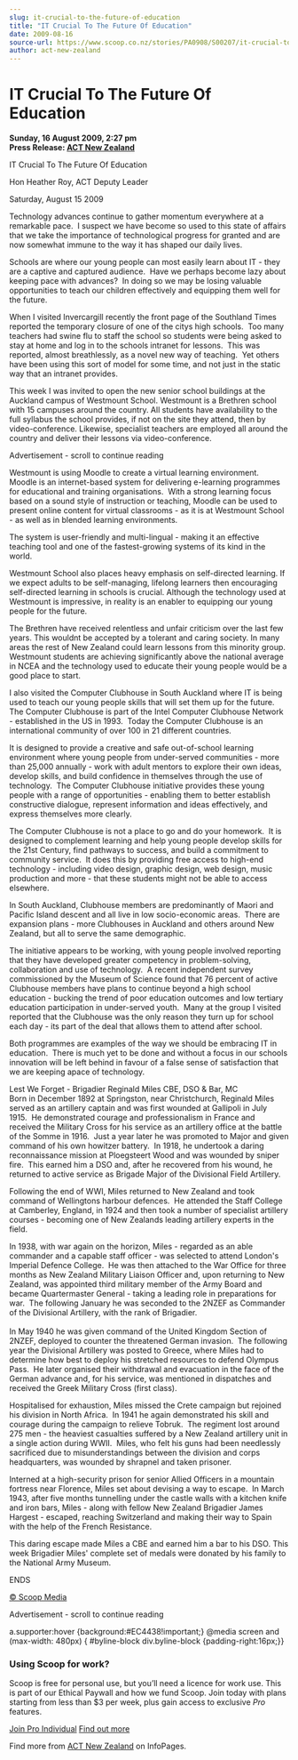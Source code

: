 ```yaml
---
slug: it-crucial-to-the-future-of-education
title: "IT Crucial To The Future Of Education"
date: 2009-08-16
source-url: https://www.scoop.co.nz/stories/PA0908/S00207/it-crucial-to-the-future-of-education.htm
author: act-new-zealand
---
```

IT Crucial To The Future Of Education
=====================================

**Sunday, 16 August 2009, 2:27 pm**  
**Press Release: [ACT New Zealand](https://info.scoop.co.nz/ACT_New_Zealand)**

IT Crucial To The Future Of Education

Hon Heather Roy, ACT Deputy Leader 

Saturday, August 15 2009

Technology advances continue to gather momentum everywhere at a remarkable pace.  I suspect we have become so used to this state of affairs that we take the importance of technological progress for granted and are now somewhat immune to the way it has shaped our daily lives.

Schools are where our young people can most easily learn about IT - they are a captive and captured audience.  Have we perhaps become lazy about keeping pace with advances?  In doing so we may be losing valuable opportunities to teach our children effectively and equipping them well for the future.

When I visited Invercargill recently the front page of the Southland Times reported the temporary closure of one of the citys high schools.  Too many teachers had swine flu to staff the school so students were being asked to stay at home and log in to the schools intranet for lessons.  This was reported, almost breathlessly, as a novel new way of teaching.  Yet others have been using this sort of model for some time, and not just in the static way that an intranet provides.

This week I was invited to open the new senior school buildings at the Auckland campus of Westmount School. Westmount is a Brethren school with 15 campuses around the country. All students have availability to the full syllabus the school provides, if not on the site they attend, then by video-conference. Likewise, specialist teachers are employed all around the country and deliver their lessons via video-conference.

Advertisement - scroll to continue reading





Westmount is using Moodle to create a virtual learning environment.  Moodle is an internet-based system for delivering e-learning programmes for educational and training organisations.  With a strong learning focus based on a sound style of instruction or teaching, Moodle can be used to present online content for virtual classrooms - as it is at Westmount School - as well as in blended learning environments.

The system is user-friendly and multi-lingual - making it an effective teaching tool and one of the fastest-growing systems of its kind in the world.

Westmount School also places heavy emphasis on self-directed learning. If we expect adults to be self-managing, lifelong learners then encouraging self-directed learning in schools is crucial. Although the technology used at Westmount is impressive, in reality is an enabler to equipping our young people for the future.

The Brethren have received relentless and unfair criticism over the last few years. This wouldnt be accepted by a tolerant and caring society. In many areas the rest of New Zealand could learn lessons from this minority group. Westmount students are achieving significantly above the national average in NCEA and the technology used to educate their young people would be a good place to start.

I also visited the Computer Clubhouse in South Auckland where IT is being used to teach our young people skills that will set them up for the future.  The Computer Clubhouse is part of the Intel Computer Clubhouse Network - established in the US in 1993.  Today the Computer Clubhouse is an international community of over 100 in 21 different countries.

It is designed to provide a creative and safe out-of-school learning environment where young people from under-served communities - more than 25,000 annually - work with adult mentors to explore their own ideas, develop skills, and build confidence in themselves through the use of technology.  The Computer Clubhouse initiative provides these young people with a range of opportunities - enabling them to better establish constructive dialogue, represent information and ideas effectively, and express themselves more clearly.

The Computer Clubhouse is not a place to go and do your homework.  It is designed to complement learning and help young people develop skills for the 21st Century, find pathways to success, and build a commitment to community service.  It does this by providing free access to high-end technology - including video design, graphic design, web design, music production and more - that these students might not be able to access elsewhere.

In South Auckland, Clubhouse members are predominantly of Maori and Pacific Island descent and all live in low socio-economic areas.  There are expansion plans - more Clubhouses in Auckland and others around New Zealand, but all to serve the same demographic.

The initiative appears to be working, with young people involved reporting that they have developed greater competency in problem-solving, collaboration and use of technology.  A recent independent survey commissioned by the Museum of Science found that 76 percent of active Clubhouse members have plans to continue beyond a high school education - bucking the trend of poor education outcomes and low tertiary education participation in under-served youth.  Many at the group I visited reported that the Clubhouse was the only reason they turn up for school each day - its part of the deal that allows them to attend after school.

Both programmes are examples of the way we should be embracing IT in education.  There is much yet to be done and without a focus in our schools innovation will be left behind in favour of a false sense of satisfaction that we are keeping apace of technology.

  
Lest We Forget - Brigadier Reginald Miles CBE, DSO & Bar, MC  
Born in December 1892 at Springston, near Christchurch, Reginald Miles served as an artillery captain and was first wounded at Gallipoli in July 1915.  He demonstrated courage and professionalism in France and received the Military Cross for his service as an artillery office at the battle of the Somme in 1916.  Just a year later he was promoted to Major and given command of his own howitzer battery.  In 1918, he undertook a daring reconnaissance mission at Ploegsteert Wood and was wounded by sniper fire.  This earned him a DSO and, after he recovered from his wound, he returned to active service as Brigade Major of the Divisional Field Artillery.

Following the end of WWI, Miles returned to New Zealand and took command of Wellingtons harbour defences.  He attended the Staff College at Camberley, England, in 1924 and then took a number of specialist artillery courses - becoming one of New Zealands leading artillery experts in the field.

In 1938, with war again on the horizon, Miles - regarded as an able commander and a capable staff officer - was selected to attend London's Imperial Defence College.  He was then attached to the War Office for three months as New Zealand Military Liaison Officer and, upon returning to New Zealand, was appointed third military member of the Army Board and became Quartermaster General - taking a leading role in preparations for war.  The following January he was seconded to the 2NZEF as Commander of the Divisional Artillery, with the rank of Brigadier.  
   
In May 1940 he was given command of the United Kingdom Section of 2NZEF, deployed to counter the threatened German invasion.  The following year the Divisional Artillery was posted to Greece, where Miles had to determine how best to deploy his stretched resources to defend Olympus Pass.  He later organised their withdrawal and evacuation in the face of the German advance and, for his service, was mentioned in dispatches and received the Greek Military Cross (first class).

Hospitalised for exhaustion, Miles missed the Crete campaign but rejoined his division in North Africa.  In 1941 he again demonstrated his skill and courage during the campaign to relieve Tobruk.  The regiment lost around 275 men - the heaviest casualties suffered by a New Zealand artillery unit in a single action during WWII.  Miles, who felt his guns had been needlessly sacrificed due to misunderstandings between the division and corps headquarters, was wounded by shrapnel and taken prisoner.

Interned at a high-security prison for senior Allied Officers in a mountain fortress near Florence, Miles set about devising a way to escape.  In March 1943, after five months tunnelling under the castle walls with a kitchen knife and iron bars, Miles - along with fellow New Zealand Brigadier James Hargest - escaped, reaching Switzerland and making their way to Spain with the help of the French Resistance.

This daring escape made Miles a CBE and earned him a bar to his DSO. This week Brigadier Miles' complete set of medals were donated by his family to the National Army Museum.

  
ENDS

[© Scoop Media](http://www.scoop.co.nz/about/terms.html)  

Advertisement - scroll to continue reading



a.supporter:hover {background:#EC4438!important;} @media screen and (max-width: 480px) { #byline-block div.byline-block {padding-right:16px;}}

### Using Scoop for work?

Scoop is free for personal use, but you’ll need a licence for work use. This is part of our Ethical Paywall and how we fund Scoop. Join today with plans starting from less than $3 per week, plus gain access to exclusive _Pro_ features.  
  
[Join Pro Individual](https://pro.scoop.co.nz/Individual/?from=ProIn24) [Find out more](https://pro.scoop.co.nz/using-scoop-for-work/?from=ProIn24)

Find more from [ACT New Zealand](https://info.scoop.co.nz/ACT_New_Zealand) on InfoPages.